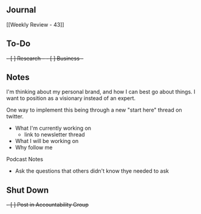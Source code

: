 ## Journal
[[Weekly Review - 43]]

## To-Do
<del>- [ ] Research - </del>
<del>- [ ] Business - </del>


## Notes
I'm thinking about my personal brand, and how I can best go about things. I want to position as a visionary instead of an expert.

One way to implement this being through a new "start here" thread on twitter. 
- What I'm currently working on
	- link to newsletter thread
- What I will be working on
- Why follow me

Podcast Notes
- Ask the questions that others didn't know thye needed to ask

## Shut Down
<del>- [ ] Post in Accountability Group</del>